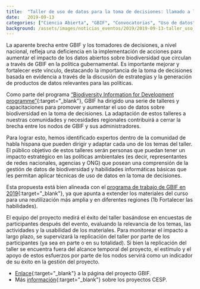 ```yaml
---
title:  "Taller de uso de datos para la toma de decisiones: llamado a la comunidad iberoamericana"
date:   2019-09-13
categories: ["Ciencia Abierta", "GBIF", "Convocatorias", "Uso de datos", "2019"]
background: /assets/images/noticias_eventos/2019/2019-09-13-taller_uso_de_datos_comunidad_iberoamericana.jpg
---
```


La aparente brecha entre GBIF y los tomadores de decisiones, a nivel nacional, refleja una deficiencia en la implementación de acciones para aumentar el impacto de los datos abiertos sobre biodiversidad que circulan a través de GBIF en la política gubernamental. Es importante mejorar y fortalecer este vínculo, destacando la importancia de la toma de decisiones basada en evidencia a través de la discusión de estrategias y la generación de productos de datos relevantes para las políticas.

Como parte del programa [“Biodiversity Information for Development programme”](https://www.gbif.org/programme/82243/bid-biodiversity-information-for-development){:target="_blank"}, GBIF ha dirigido una serie de talleres y capacitaciones para promover y aumentar el uso de datos sobre biodiversidad en la toma de decisiones. La adaptación de estos talleres a nuestras comunidades y necesidades regionales contribuirá a cerrar la brecha entre los nodos de GBIF y sus administradores.

Para lograr esto, hemos identificado expertos dentro de la comunidad de habla hispana que pueden dirigir y adaptar cada uno de los temas del taller. El público objetivo de estos talleres serán personas que puedan tener un impacto estratégico en las políticas ambientales (es decir, representantes de redes nacionales, agencias y ONG) que posean una comprensión de la gestión de datos de biodiversidad y habilidades informáticas básicas que les permitan aplicar técnicas de uso de datos en la toma de decisiones.

Esta propuesta está bien alineada con el [programa de trabajo de GBIF en 2019](https://www.gbif.org/document/4Pcu4jX68UE2iMOMQgQEE8){:target="_blank"}, ya que apunta a extender los materiales del curso para una reutilización más amplia y en diferentes regiones (1b Fortalecer las habilidades).

El equipo del proyecto medirá el éxito del taller basándose en encuestas de participantes después del evento, evaluando la relevancia de los temas, las actividades y la usabilidad de los materiales. Para monitorear el impacto a largo plazo, se supervizará la replicación del taller por parte de los participantes (ya sea en parte o en su totalidad). Si bien la replicación del taller se encuentra fuera del alcance temporal del proyecto, el estímulo y el apoyo de estos esfuerzos por parte de los nodos servirá como un indicador de su éxito en la gestión del proyecto.

- [Enlace](https://www.gbif.org/project/4dnLgIg7Ih9HekXEIkuG6A/data-use-for-decision-making-workshop-an-iberoamerican-community-call){:target="_blank"} a la página del proyecto GBIF.
- Más [información](https://www.gbif.org/programme/82219/capacity-enhancement-support-programme){:target="_blank"} sobre los proyectos CESP.



